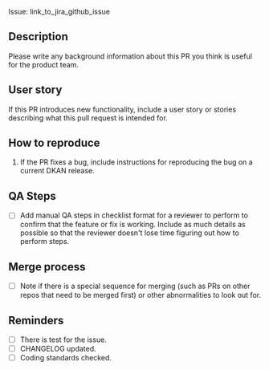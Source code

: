Issue: link_to_jira_github_issue

## Description

Please write any background information about this PR you think is useful for the product team. 

## User story

If this PR introduces new functionality, include a user story or stories describing what this pull request is intended for.

## How to reproduce

1.  If the PR fixes a bug, include instructions for reproducing the bug on a current DKAN release.

## QA Steps

- [ ] Add manual QA steps in checklist format for a reviewer to perform to confirm that the feature or fix is working. Include as much details as possible so that the reviewer doesn't lose time figuring out how to perform steps.

## Merge process

- [ ] Note if there is a special sequence for merging (such as PRs on other repos that need to be merged first) or other abnormalities to look out for.

## Reminders
- [ ] There is test for the issue.
- [ ] CHANGELOG updated.
- [ ] Coding standards checked.
